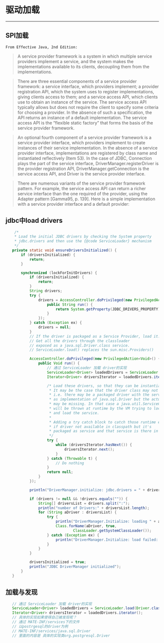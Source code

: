 # 驱动加载
---

## SPI加载

 `From Effective Java, 2nd Edition:`

> A service provider framework is a system in which multiple service providers implement a service, and the system makes the implementations available to its clients, decoupling them from the implementations.

> There are three essential components of a service provider framework: a service interface, which providers implement; a provider registration API, which the system uses to register implementations, giving clients access to them; and a service access API, which clients use to obtain an instance of the service. The service access API typically allows but does not require the client to specify some criteria for choosing a provider. In the absence of such a specification, the API returns an instance of a default implementation. The service access API is the “flexible static factory” that forms the basis of the service provider framework.

> An optional fourth component of a service provider framework is a service provider interface, which providers implement to create instances of their service implementation. In the absence of a service provider interface, implementations are registered by class name and instantiated reflectively (Item 53). In the case of JDBC, Connection plays the part of the service interface, DriverManager.registerDriver is the provider registration API, DriverManager.getConnection is the service access API, and Driver is the service provider interface.

> There are numerous variants of the service provider framework pattern. For example, the service access API can return a richer service interface than the one required of the provider, using the Adapter pattern [Gamma95, p. 139]. Here is a simple implementation with a service provider interface and a default provider:


## jdbc中load drivers
 ```java
     /*
     * Load the initial JDBC drivers by checking the System property
     * jdbc.drivers and then use the {@code ServiceLoader} mechanism
     */
    private static void ensureDriversInitialized() {
        if (driversInitialized) {
            return;
        }

        synchronized (lockForInitDrivers) {
            if (driversInitialized) {
                return;
            }
            String drivers;
            try {
                drivers = AccessController.doPrivileged(new PrivilegedAction<String>() {
                    public String run() {
                        return System.getProperty(JDBC_DRIVERS_PROPERTY);
                    }
                });
            } catch (Exception ex) {
                drivers = null;
            }
            // If the driver is packaged as a Service Provider, load it.
            // Get all the drivers through the classloader
            // exposed as a java.sql.Driver.class service.
            // ServiceLoader.load() replaces the sun.misc.Providers()

            AccessController.doPrivileged(new PrivilegedAction<Void>() {
                public Void run() {
                    // 通过 ServiceLoader 加载 driver的实现
                    ServiceLoader<Driver> loadedDrivers = ServiceLoader.load(Driver.class);
                    Iterator<Driver> driversIterator = loadedDrivers.iterator();

                    /* Load these drivers, so that they can be instantiated.
                     * It may be the case that the driver class may not be there
                     * i.e. there may be a packaged driver with the service class
                     * as implementation of java.sql.Driver but the actual class
                     * may be missing. In that case a java.util.ServiceConfigurationError
                     * will be thrown at runtime by the VM trying to locate
                     * and load the service.
                     *
                     * Adding a try catch block to catch those runtime errors
                     * if driver not available in classpath but it's
                     * packaged as service and that service is there in classpath.
                     */
                    try {
                        while (driversIterator.hasNext()) {
                            driversIterator.next();
                        }
                    } catch (Throwable t) {
                        // Do nothing
                    }
                    return null;
                }
            });

            println("DriverManager.initialize: jdbc.drivers = " + drivers);

            if (drivers != null && !drivers.equals("")) {
                String[] driversList = drivers.split(":");
                println("number of Drivers:" + driversList.length);
                for (String aDriver : driversList) {
                    try {
                        println("DriverManager.Initialize: loading " + aDriver);
                        Class.forName(aDriver, true,
                                ClassLoader.getSystemClassLoader());
                    } catch (Exception ex) {
                        println("DriverManager.Initialize: load failed: " + ex);
                    }
                }
            }

            driversInitialized = true;
            println("JDBC DriverManager initialized");
        }
    }
 ```

## 加载与发现
 ```java
    // 通过 ServiceLoader 加载 driver的实现
    ServiceLoader<Driver> loadedDrivers = ServiceLoader.load(Driver.class);
    Iterator<Driver> driversIterator = loadedDrivers.iterator();
    // 具体的实现如果使得自己被发现呢？
    // 通过 MATE-INF/services下的文件
    // 以postrgesql的driver为例
    // MATE-INF/services/java.sql.Driver
    // 里面的内容是 具体的实现类org.postgresql.Driver
 ```